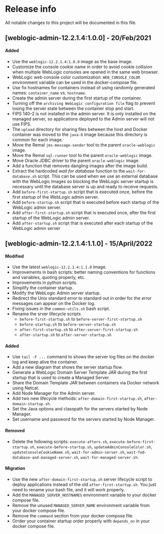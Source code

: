 # Release info

All notable changes to this project will be documented in this file.

## [weblogic-admin-12.2.1.4:1.0.0] - 20/Feb/2021
#### Added
* Use the `weblogic-12.2.1.4:1.0.0` image as the base image.
* Customize the console cookie name in order to avoid cookie collision when multiple WebLogic consoles are opened in the same web browser.
* WebLogic web console color customization: `WEB_CONSOLE_COLOR` environment variable can be used in the docker-compose file.
* Use fix hostnames for containers instead of using randomly generated names: `container_name` vs. `hostname`.
* Create the admin server during the first startup of the container.
* Turning off the `archiving WebLogic configuration file` flag to prevent losing the server state between the container stop and start.
* FIPS 140-2 is not installed in the admin server. It is only installed on the managed server, so applications deployed to the Admin server will not use FIPS.
* The `upload` directory for sharing files between the host and Docker container was moved to the `java-8` image because this directory is common for each image.
* Move the Remal `jms-message-sender` tool to the parent `oracle-weblogic` image.
* Move the Remal `sql-runner` tool to the parent `oracle-weblogic` image.
* Move Oracle JDBC driver to the parent `oracle-weblogic` image.
* Add a function that removes dangling images after the image build.
* Extract the hardcoded _wait for database_ function to the `wait-for-database.sh` script. This can be used when we use an external database with the WebLogic Images so blocking the WebLogic server startup is necessary until the database server is up and ready to receive requests.
* Add `before-first-startup.sh` script that is executed once, before the first startup of the WebLogic admin server.
* Add `before-startup.sh` script that is executed before each startup of the WebLogic admin server.
* Add `after-first-startup.sh` script that is executed once, after the first startup of the WebLogic admin server.
* Add `after-startup.sh` script that is executed after each startup of the WebLogic admin server

## [weblogic-admin-12.2.1.4:1.1.0] - 15/April/2022
#### Modified
* Use the latest `weblogic-12.2.1.4:1.1.0` image.
* Improvements in bash scripts: better naming conventions for functions and variables, quoting properly, etc. 
* Improvements in python scripts.
* Simplify the container startup.
* Modify the WebLogic Admin server startup.
* Redirect the Unix standard error to standard out in order for the error messages can appear on the Docker log.
* Fixing issues in the `common-utils.sh` bash script.
* Rename the srver lifecycle scripts
  * `before-first-startup.sh` to `before-server-first-startup.sh`
  * `before-startup.sh` to `before-server-startup.sh`
  * `after-first-startup.sh` to `after-server-first-startup.sh`
  * `after-startup.sh` to `after-server-startup.sh`
#### Added
* Use `tail -F ...` command to shows the server log files on the docker log and keep alive the container.
* Add a new diagram that shows the server startup flow.
* Generate a WebLogic Domain Server Template JAR during the first startup that is used to create a Managed Server.
* Share the Domain Template JAR between containers via Docker network using Netcat.
* Add Node Manager for the Admin server.
* Add two new lifecycle methods: `after-domain-first-startup.sh`, `after-domain-startup.sh`.
* Set the Java options and classpath for the servers started by Node Manager.
* Set username and password for the servers started by Node Manager.
#### Removed
* Delete the following scripts: `execute-afters.sh`, `execute-before-first-startup.sh`, `execute-before-startup.sh`, `updateAdminConsoleColor.sh`, `updateConsoleCookieName.sh`, `wait-for-admin-server.sh`, `wait-fod-database-and-managed-server.sh`, `wait-for-managed-server.sh`.
#### Migration
* Use the new `after-domain-first-startup.sh` server lifecycle script to deploy applications instead of the old `after-first-startup.sh`.
  You just need to rename your bash file, and it will work properly.
* Add the `MANAGED_SERVER_HOSTNAMES` environment variable to your docker compose file.
* Remove the unused `MANAGED_SERVER_NAME` environment variable  from your docker compose file.
* Remove the `command` section from your docker compose file.
* Orrder your container startup order properly with  `depends_on` in your docker compose file.
